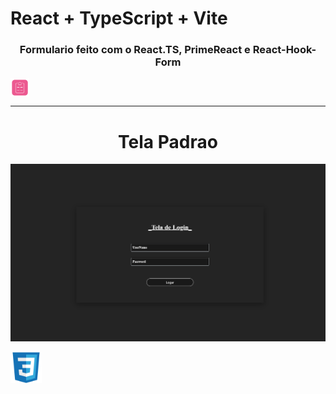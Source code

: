 # React + TypeScript + Vite


<h3 align="center">Formulario feito com o React.TS, PrimeReact e React-Hook-Form</h3>

  <img align="center" height="30" width="30" src="./ReadMeImages/react-hook-form-logo-only.svg">

<hr/>

<div style="inline-block">

  <h1 align="center">Tela Padrao</h1>

![Exemplo 1](./ReadMeImages/paginaNormal.png)

<div style="display: inline_block">

  <img align="center" height="50" width="50" src="https://raw.githubusercontent.com/devicons/devicon/master/icons/css3/css3-original.svg">

 </div>

<div>